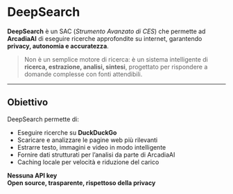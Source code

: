 # DeepSearch

**DeepSearch** è un SAC (_Strumento Avanzato di CES_) che permette ad **ArcadiaAI** di eseguire ricerche approfondite su internet, garantendo **privacy, autonomia e accuratezza**.

> Non è un semplice motore di ricerca: è un sistema intelligente di **ricerca, estrazione, analisi, sintesi**, progettato per rispondere a domande complesse con fonti attendibili.

---

## Obiettivo

DeepSearch permette di:
- Eseguire ricerche su **DuckDuckGo**
- Scaricare e analizzare le pagine web più rilevanti
- Estrarre testo, immagini e video in modo intelligente
- Fornire dati strutturati per l’analisi da parte di ArcadiaAI
- Caching locale per velocità e riduzione del carico

 **Nessuna API key**  
 **Open source, trasparente, rispettoso della privacy**
